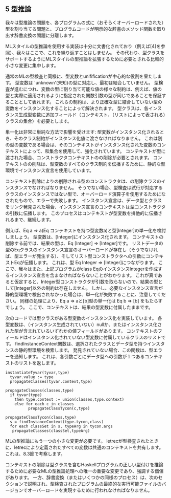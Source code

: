 ## 5 型推論

<!--original
## 5 Type Inference
-->

  我々は型推論の問題を、各プログラムの式に（おそらくオーバーロードされた）型を割り当てる問題と、プログラムコードが明示的な辞書のメソッド関数を取り出す辞書変換の問題に分離します。

<!--original
  We will separate the issues of type inference, in which each program expression is assigned a (possibly overloaded) type, and dictionary conversion, in which the program code is transformed to explicitly extract method functions from dictionaries.
-->

  MLスタイルの型推論を使用する実装は十分に文書化されており（例えば[4]を参照）、我々はここで、これを繰り返すことはしません。
  その代わり、型クラスをサポートするようにMLスタイルの型推論を拡張するために必要とされる比較的小さな変更に集中します。

<!--original
  The use and implementation of ML style type inference is well documented and we will not repeat this here (see [4] for example).
  Instead, we concentrate on the relatively minor changes that are needed to extend ML style type inference with support for type classes.
-->

  通常のMLの型検査と同様に、型変数とunifificationが中心的な役割を果たします。
  型変数は 'unknown'(未知)の型に対応し、最初は結合していません。
  型検査が進むにつれ、変数の型に割り当て可能な値の様々な制約は、例えば、値の型と実際に適用されるように指定された関数引数の型が同じであることを保証することとして表れます。
  これらの制約は、より正確な型に結合していない型の変数をインスタンス化することによって解決されます。
  型クラスは、各インスタンス生成型変数に追加フィールド（コンテキスト、（リストによって表される）クラスの集合）を必要とします。

<!--original
  As in ordinary ML typechecking, type variables and unification play a central role.
  Type variables are initially unbound, corresponding to `unknown' types.
  As type checking proceeds, various constraints on the values that can be assigned to type variables are exposed, for example by ensuring that the argument type of a given function is the same as the type of the value to which it is actually applied.
  These constraints are solved by instantiating unbound type variables to more accurate types.
  Type classes require an additional field in each uninstantiated type variable: the context, a set (represented by a list) of classes.
-->

  単一化は非常に単純な方法で影響を受けます: 型変数がインスタンス化されるとき、そのクラス制約がインスタンス化値に渡さなければなりません。
  これは別の型の変数である場合は、そのコンテキストがインスタンス化された変数のコンテキストによって、和集合を使用して、強化されています。
  コンテキストが型に渡された場合、コンストラクタコンテキストのの削除が必要とされます。
  コンテキストのの削除は、型変数のすべてのクラス制約を伝播するために、静的な型環境でインスタンス宣言を使用しています。

<!--original
  Unification is affected in a very simple way: when a type variable is instantiated, its class constraints must be passed on to the instantiated value.
  If this is another type variable, its context is augmented, using set union, by the context of the instantiated variable.
  When a context is passed on to a type constructor context reduction is required.
  Context reduction uses the instance declarations in the static type environment to propagate all class constraints to type variables.
-->

  コンテキスト削除によりの削除される型のコンストラクタは、の削除クラスのインスタンスでなければなりません。
  そうでない場合、型検査は試行が対応するクラスのインスタンスではない型で、オーバーロード演算子を使用するためになされたもので、エラーで失敗します。
  インスタンス宣言は、データ型とクラスをリンク発見された場合、インスタンス宣言のコンテキストは型コンストラクタの引数に伝播します。
  このプロセスはコンテキストが型変数を排他的に伝播されるまで、継続します。

<!--original
  The type constructor being reduced by context reduction must be an instance of the reducing class.
  If not, type checking fails with an error that an attempt has been made to use an overloaded operator at a type that is not an instance of the corresponding class.
  If an instance declaration is found linking the data type and the class, the context of the instance declaration propagates to the type constructor arguments.
  This process continues until contexts have been propagated exclusively to type variables.
-->

  例えば、Eq a => a(Eq コンテキストを持つ型変数a)と型[Integer]の単一化を検討しましょう。
  型変数は、[Integer]にインスタンス化されます。
  コンテキストの削除する前では、結果の型は、Eq [Integer] => [Integer]です。
  リストデータの型のEqクラスのインスタンス宣言のオーバーロードが存在し（そうでなければ、型エラーが発生する）、そしてリスト型コンストラクタへの引数にコンテキストEqが伝播します。
  これは、型 Eq Integer ​​=> [Integer]につながります。
  ここで、我々はまた、上記プログラムがclass EqのインスタンスIntegerを作成するインスタンス宣言を含まなければならないことがわかります。
  これが真であると仮定すると、Integer型コンストラクタが引数を取らないので、結果の型として[Integer]以外の制約は存在しません。
  しかし、必要なインスタンス宣言が静的型環境で検出されなかった場合は、単一化が失敗することに、注意してください。
  同様の処理により、Eq a => aと[b]型の単一化は Eq b => [b] をもたらすでしょう。
  ここで、コンテキストは、結果の型変数に付属したままです。

<!--original
  As an example, consider the unification of Eq a => a, a type variable with an Eq context, and the type [Integer].
  The type variable is instantiated to [Integer].
  Before context reduction, the resulting type is Eq [Integer] => [Integer].
  The instance declaration for class Eq over the list data type exists (otherwise a type error occurs) and propagates the context Eq to the argument to the list type constructor.
  This leads to the type Eq Integer => [Integer].
  Now we can see that the program must also include an instance declaration that makes Integer an instance of the class Eq.
  Assuming that this is true, and since the Integer type constructor does not take any arguments, no further constraints can exist leaving only [Integer] as the resulting type.
  Note, however, that the unification would have failed if the required instance declarations were not found in the static type environment.
  By a similar process, unification of Eq a => a and [b] would yield the type Eq b => [b].
  Here, contexts remain attached to the resulting type variables.
-->

  次のコードでは型クラスがある型変数のインスタンス化を実装しています。
  各型変数は、（インスタンス生成されていない）nullか、またはインスタンス化された型が含まれているいずれかの値フィールドがあります。
  コンテキストのフ​​ィールドはインスタンス化されていない型変数に付属しているクラスのリストです。
  findInstanceContext関数は、選択されたクラスとデータ型を持つインスタンスの静的型環境を検索します。
  発見されていない場合、この関数は、型エラーを通知します。
  これは、各引数ごとにデータ型への引数が１つあるコンテキストのリストを返します。

<!--original
  The following code implements type variable instantiation in the presence of type classes.
  Each type variable has a value field which is either null (uninstantiated) or contains an instaniated type.
  The context field is a list of classes attached to uninstantiated type variables.
  The findInstanceContext function searches the static type environment for an instance with the selected class and data type.
  If not is found this function signals a type error.
  It returns a list of contexts, one for each argument to the data type.
-->

    instantiateTyvar(tyvar,type)
      tyvar.value := type
      propagateClasses(tyvar.context,type)

    propagateClasses(classes,type)
      if tyvar(type)
        then type.context := union(classes,type.context)
        else for each c in classes
              propagateClassTycon(c,type)

    propagateClassTycon(class,type)
      s = findInstanceContext(type.tycon,class)
      for each classSet in s, typeArg in tycon.args
       propagateClasses(classSet,typeArg)


  MLの型推論にもう一つの小さな変更が必要です。
  letrecが型検査されたときに、letrecにより定義されたすべての変数は共通のコンテキストを共有します。
  これは、8.3節で考察します。

<!--original
  One other minor change to ML type inference is required.
  When a letrec is typechecked all variables defined by the letrec share a common context.
  This will be discussed in Section 8.3.
-->

  コンテキストの削除は型クラスを含むHaskellプログラムの正しい型付けを推論するために必要なMLの型推論処理への唯一の重要な変更であり、強調する価値があります。
  一方、辞書変換（またはいくつかの同様のプロセス）は、次のセクションで説明され、型検査されたプログラムの最終的な実行可能ファイルのバージョンでオーバーロードを実現するために行われなければなりません。

<!--original
  It is worth emphasizing that context reduction is the only significant change to the ML type inference process necessary to infer correct typings for Haskell programs involving type classes.
  On the other hand, dictionary conversion, as described in the following section (or some similar process), must be carried out to implement overloading in the final executable version of the type checked program.
-->
